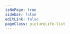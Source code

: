 ```yaml
---
isNoPage: true
sidebar: false
editLink: false
pageClass: pictureLife-list
---
```

<pages-pictureLife />